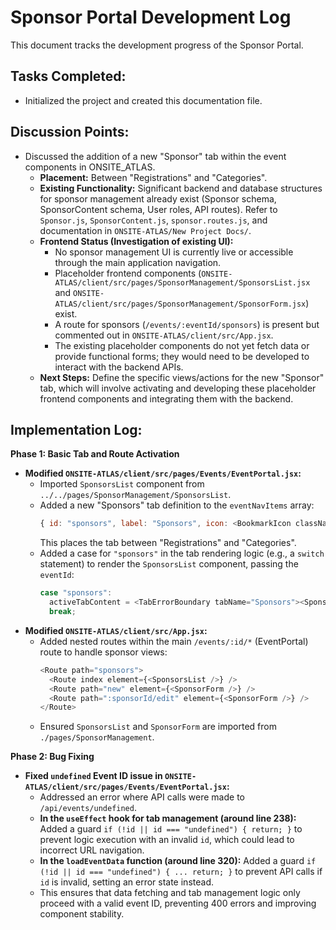 # Sponsor Portal Development Log

This document tracks the development progress of the Sponsor Portal.

## Tasks Completed:

- Initialized the project and created this documentation file.

## Discussion Points:

- Discussed the addition of a new "Sponsor" tab within the event components in ONSITE_ATLAS.
  - **Placement:** Between "Registrations" and "Categories".
  - **Existing Functionality:** Significant backend and database structures for sponsor management already exist (Sponsor schema, SponsorContent schema, User roles, API routes). Refer to `Sponsor.js`, `SponsorContent.js`, `sponsor.routes.js`, and documentation in `ONSITE-ATLAS/New Project Docs/`.
  - **Frontend Status (Investigation of existing UI):**
    - No sponsor management UI is currently live or accessible through the main application navigation.
    - Placeholder frontend components (`ONSITE-ATLAS/client/src/pages/SponsorManagement/SponsorsList.jsx` and `ONSITE-ATLAS/client/src/pages/SponsorManagement/SponsorForm.jsx`) exist.
    - A route for sponsors (`/events/:eventId/sponsors`) is present but commented out in `ONSITE-ATLAS/client/src/App.jsx`.
    - The existing placeholder components do not yet fetch data or provide functional forms; they would need to be developed to interact with the backend APIs.
  - **Next Steps:** Define the specific views/actions for the new "Sponsor" tab, which will involve activating and developing these placeholder frontend components and integrating them with the backend.

## Implementation Log:

**Phase 1: Basic Tab and Route Activation**

- **Modified `ONSITE-ATLAS/client/src/pages/Events/EventPortal.jsx`:**
  - Imported `SponsorsList` component from `../../pages/SponsorManagement/SponsorsList`.
  - Added a new "Sponsors" tab definition to the `eventNavItems` array:
    ```javascript
    { id: "sponsors", label: "Sponsors", icon: <BookmarkIcon className="w-5 h-5" /> }
    ```
    This places the tab between "Registrations" and "Categories".
  - Added a case for `"sponsors"` in the tab rendering logic (e.g., a `switch` statement) to render the `SponsorsList` component, passing the `eventId`:
    ```javascript
    case "sponsors":
      activeTabContent = <TabErrorBoundary tabName="Sponsors"><SponsorsList eventId={id} /></TabErrorBoundary>;
      break;
    ```
- **Modified `ONSITE-ATLAS/client/src/App.jsx`:**
  - Added nested routes within the main `/events/:id/*` (EventPortal) route to handle sponsor views:
    ```javascript
    <Route path="sponsors">
      <Route index element={<SponsorsList />} />
      <Route path="new" element={<SponsorForm />} />
      <Route path=":sponsorId/edit" element={<SponsorForm />} />
    </Route>
    ```
  - Ensured `SponsorsList` and `SponsorForm` are imported from `./pages/SponsorManagement`.

**Phase 2: Bug Fixing**

- **Fixed `undefined` Event ID issue in `ONSITE-ATLAS/client/src/pages/Events/EventPortal.jsx`:**
  - Addressed an error where API calls were made to `/api/events/undefined`.
  - **In the `useEffect` hook for tab management (around line 238):** Added a guard `if (!id || id === "undefined") { return; }` to prevent logic execution with an invalid `id`, which could lead to incorrect URL navigation.
  - **In the `loadEventData` function (around line 320):** Added a guard `if (!id || id === "undefined") { ... return; }` to prevent API calls if `id` is invalid, setting an error state instead.
  - This ensures that data fetching and tab management logic only proceed with a valid event ID, preventing 400 errors and improving component stability. 